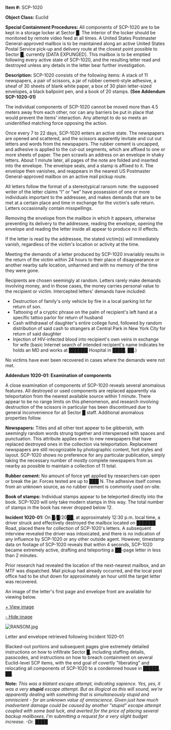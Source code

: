 **Item #:** SCP-1020

**Object Class:** Euclid

**Special Containment Procedures:** All components of SCP-1020 are to be kept in a storage locker at Sector █. The interior of the locker should be monitored by remote video feed at all times. A United States Postmaster General-approved mailbox is to be maintained along an active United States Postal Service pick-up and delivery route at the closest point possible to Sector █, currently \[DATA EXPUNGED\]. This mailbox is to be emptied following every active state of SCP-1020, and the resulting letter read and destroyed unless any details in the letter bear further investigation.

**Description:** SCP-1020 consists of the following items: A stack of 11 newspapers, a pair of scissors, a jar of rubber cement-style adhesive, a sheaf of 30 sheets of blank white paper, a box of 30 plain letter-sized envelopes, a black ballpoint pen, and a book of 20 stamps. **(See Addendum SCP-1020-01)**

The individual components of SCP-1020 cannot be moved more than 4.5 meters away from each other, nor can any barriers be put in place that would prevent the items' interaction. Any attempt to do so meets an unidentified matching force opposing the action.

Once every 7 to 22 days, SCP-1020 enters an active state. The newspapers are opened and scattered, and the scissors apparently levitate and cut out letters and words from the newspapers. The rubber cement is uncapped, and adhesive is applied to the cut-out segments, which are affixed to one or more sheets of paper. The pen scrawls an address on an envelope in shaky letters. About 1 minute later, all pages of the note are folded and inserted into the envelope. The envelope seals, and a stamp is affixed to it. The envelope then vanishes, and reappears in the nearest US Postmaster General-approved mailbox on an active mail pickup route.

All letters follow the format of a stereotypical ransom note: the supposed writer of the letter claims “I” or “we” have possession of one or more individuals important to the addressee, and makes demands that are to be met at a certain place and time in exchange for the victim's safe return. Letters occasionally contain misspellings.

Removing the envelope from the mailbox in which it appears, otherwise preventing its delivery to the addressee, reading the envelope, opening the envelope and reading the letter inside all appear to produce no ill effects.

If the letter is read by the addressee, the stated victim(s) will immediately vanish, regardless of the victim's location or activity at the time.

Meeting the demands of a letter produced by SCP-1020 invariably results in the return of the victim within 24 hours to their place of disappearance or another nearby safe location, unharmed and with no memory of the time they were gone.

Recipients are chosen seemingly at random. Letters rarely make demands involving money, and in those cases, the money carries personal value to the recipient or victim. Intercepted letters' demands have included:

*   Destruction of family's only vehicle by fire in a local parking lot for return of son.
*   Tattooing of a cryptic phrase on the palm of recipient's left hand at a specific tattoo parlor for return of husband
*   Cash withdrawal of daughter's entire college fund, followed by random distribution of said cash to strangers at Central Park in New York City for return of said daughter
*   Injection of HIV-infected blood into recipient's own veins in exchange for wife (basic Internet search of intended recipient's name indicates he holds an MD and works at ██████ Hospital in ████, ██.)

No victims have ever been recovered in cases where the demands were not met.

**Addendum 1020-01: Examination of components**

A close examination of components of SCP-1020 reveals several anomalous features. All destroyed or used components are replaced apparently via teleportation from the nearest available source within 1 minute. There appear to be no range limits on this phenomenon, and research involving destruction of the scissors in particular has been discontinued due to general inconvenience for all Sector █ staff. Additional anomalous properties follow.

**Newspapers:** Titles and all other text appear to be gibberish, with seemingly random words strung together and interspersed with spaces and punctuation. This attribute applies even to new newspapers that have replaced destroyed ones in the collection via teleportation. Replacement newspapers are still recognizable by photographic content, font styles and layout. SCP-1020 shows no preference for any particular publication, simply taking the necessary number of mostly complete newspapers from as nearby as possible to maintain a collection of 11 total.

**Rubber cement:** No amount of force yet applied by researchers can open or break the jar. Forces tested are up to ███ N. The adhesive itself comes from an unknown source, as no rubber cement is commonly used on-site.

**Book of stamps:** Individual stamps appear to be teleported directly into the book. SCP-1020 will only take modern stamps in this way. The total number of stamps in the book has never dropped below 12.

**Incident 1020-01:** On █/█/20██, at approximately 12:30 p.m. local time, a driver struck and effectively destroyed the mailbox located on ██████ Road, placed there for collection of SCP-1020's letters. A subsequent interview revealed the driver was intoxicated, and there is no indication of any influence by SCP-1020 or any other outside agent. However, timestamp data on footage of SCP-1020 reveals that within 4 seconds, SCP-1020 became extremely active, drafting and teleporting a ██-page letter in less than 2 minutes.

Prior research had revealed the location of the next-nearest mailbox, and an MTF was dispatched. Mail pickup had already occurred, and the local post office had to be shut down for approximately an hour until the target letter was recovered.

An image of the letter's first page and envelope front are available for viewing below.

[+ View image](javascript:;)

[\- Hide image](javascript:;)

![RANSOM.jpg](http://scp-wiki.wdfiles.com/local--files/scp-1020/RANSOM.jpg)

Letter and envelope retrieved following Incident 1020-01

Blacked-out portions and subsequent pages give extremely detailed instructions on how to infiltrate Sector █, including staffing details, passcodes, and instructions on how to breach containment on several Euclid-level SCP items, with the end goal of covertly "liberating" and relocating all components of SCP-1020 to a condemned house in █████, ██.

**Note:** _This was a blatant escape attempt, indicating sapience. Yes, yes, it was a very **stupid** escape attempt. But as illogical as this will sound, we're apparently dealing with something that is simultaneously stupid and omniscient - for an unknown value of omniscience. Given just how much inadvertent damage could be caused by another "stupid" escape attempt coupled with some bad luck, and averted for the price of placing several backup mailboxes, I'm submitting a request for a very slight budget increase. -Dr. ████_